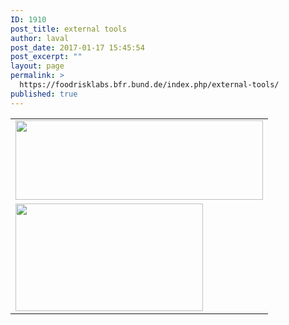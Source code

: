 ```yaml
---
ID: 1910
post_title: external tools
author: laval
post_date: 2017-01-17 15:45:54
post_excerpt: ""
layout: page
permalink: >
  https://foodrisklabs.bfr.bund.de/index.php/external-tools/
published: true
---
```

<table>
<tbody>

<tr>
<td><a href="https://www.knime.org/"><img src="https://foodrisklabs.bfr.bund.de/wp-content/uploads/2017/01/KNIME-1.png" alt="" width="396" height="127" class="aligncenter size-full wp-image-1942" /></a></td>
</tr>

<tr>
<td><a href="https://www.eclipse.org/stem/"><img src="https://foodrisklabs.bfr.bund.de/wp-content/uploads/2017/01/STEM_Logo-1.gif" alt="" width="300" height="172" class="aligncenter size-full wp-image-1944" /></a></td>
</tr>
</tbody>
</table>
